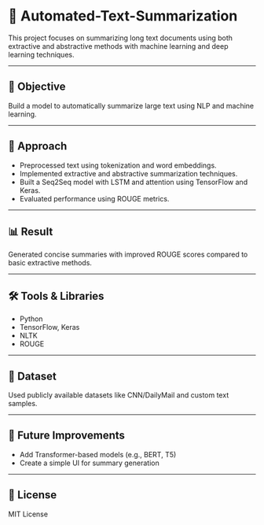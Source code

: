 # 📝 Automated-Text-Summarization

This project focuses on summarizing long text documents using both extractive and abstractive methods with machine learning and deep learning techniques.

---

## 🚀 Objective
Build a model to automatically summarize large text using NLP and machine learning.

---

## 🧠 Approach

- Preprocessed text using tokenization and word embeddings.
- Implemented extractive and abstractive summarization techniques.
- Built a Seq2Seq model with LSTM and attention using TensorFlow and Keras.
- Evaluated performance using ROUGE metrics.

---

## 📊 Result
Generated concise summaries with improved ROUGE scores compared to basic extractive methods.

---

## 🛠️ Tools & Libraries

- Python  
- TensorFlow, Keras  
- NLTK  
- ROUGE

---

## 📁 Dataset

Used publicly available datasets like CNN/DailyMail and custom text samples.

---

## 🔧 Future Improvements

- Add Transformer-based models (e.g., BERT, T5)  
- Create a simple UI for summary generation  

---

## 📄 License

MIT License
